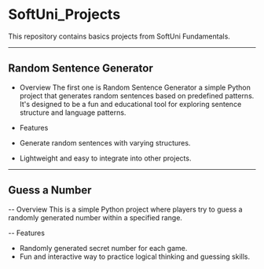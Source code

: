 # SoftUni_Projects
This repository contains basics projects from SoftUni Fundamentals.

----------------------------------------------------------
## Random Sentence Generator
- Overview
The first one is Random Sentence Generator a simple Python project that generates random sentences based on predefined patterns. It's designed to be a fun and educational tool for exploring sentence structure and language patterns.

- Features
- Generate random sentences with varying structures.
- Lightweight and easy to integrate into other projects.

----------------------------------------------------------

## Guess a Number
-- Overview
This is a simple Python project where players try to guess a randomly generated number within a specified range.

-- Features
- Randomly generated secret number for each game.
- Fun and interactive way to practice logical thinking and guessing skills.
